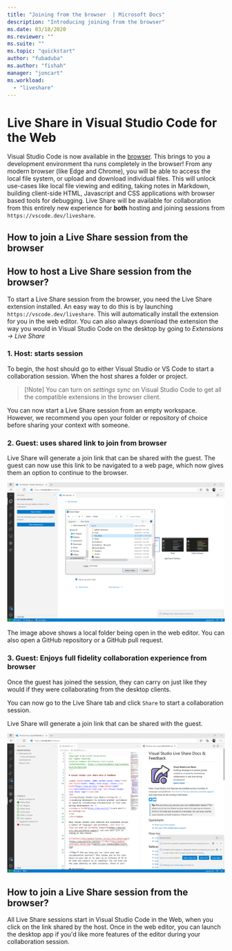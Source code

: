 ```yaml
---
title: "Joining from the browser  | Microsoft Docs"
description: "Introducing joining from the browser"
ms.date: 03/18/2020
ms.reviewer: ""
ms.suite: ""
ms.topic: "quickstart"
author: "fubaduba"
ms.author: "fishah"
manager: "joncart"
ms.workload: 
  - "liveshare"
---
```



<!--
Copyright &copy; Microsoft Corporation
All rights reserved.
Creative Commons Attribution 4.0 License (International): https://creativecommons.org/licenses/by/4.0/legalcode
-->

# Live Share in Visual Studio Code for the Web

Visual Studio Code is now available in the [browser](https://vscode.dev). This brings to you a development environment tha runs completely in the browser!
From any modern browser (like Edge and Chrome), you will be able to access the local file system, or upload and download individual files. This will unlock use-cases like local file viewing and editing, taking notes in Markdown, building client-side HTML, Javascript and CSS applications with browser based tools for debugging.
Live Share will be available for collaboration from this entirely new experience for **both** hosting and joining sessions from `https://vscode.dev/liveshare`.

## How to join a Live Share session from the browser


## How to host a Live Share session from the browser?

To start a Live Share session from the browser, you need the Live Share extension installed. An easy way to do this is by launching `https://vscode.dev/liveshare`. This will automatically install the extension for you in the web editor. You can also always download the extension the way you would in Visual Studio Code on the desktop by going to *Extensions -> Live Share*

### 1. Host: starts session

To begin, the host should go to either Visual Studio or VS Code to start a collaboration session. When the host shares a folder or project.


>[!Note] You can turn on *settings sync* on Visual Studio Code to get all the compatible extensions in the browser client.


You can now start a Live Share session from an empty workspace. However, we recommend you open your folder or repository of choice before sharing your context with someone. 

### 2. Guest: uses shared link to join from browser

Live Share will generate a join link that can be shared with the guest. The guest can now use this link to be navigated to a web page, which now gives them an option to continue to the browser.


![Screenshot of opening folder in web editor](../media/vscode-web-open-folder.png)

The image above shows a local folder being open in the web editor. You can also open a GitHub repository or a GitHub pull request.

### 3. Guest: Enjoys full fidelity collaboration experience from browser

Once the guest has joined the session, they can carry on just like they would if they were collaborating from the desktop clients.


You can now go to the Live Share tab and click `Share` to start a collaboration session.

Live Share will generate a join link that can be shared with the guest.

![Screenshot of Live Share session join link generated](../media/vscode-web-join-link.png)


## How to join a Live Share session from the browser?

All Live Share sessions start in Visual Studio Code in the Web, when you click on the link shared by the host. Once in the web editor, you can launch the desktop app if you'd like more features of the editor during your collaboration session.

<!---
# Frequently asked questions 

##### 1. Is there an environment running in the background, that is hosting my session in the browser?
When you join a Live Share session from the browser, there is no new environment spun up. It is a serverless service. 
##### 2. Do I have to pay for the service of joining from the browser?
Joining from the browser is free, much like all of Live Share.

##### 3. How is this different from Visual Studio Online?
When you join from the browser, you only access the VS Code client from the browser during the session. Once the session ends, all the files and folders along with editor capabilities will close. To use an editor in the browser, backed with your own environment to edit your own files, you must use [Visual Studio Online.](aka.ms/vso)

##### 4. Does this work for all browsers?
Yes. This works on all browsers. 
##### 5. Is there a VS client that I can use in the browser?
We do not have this available yet. 

# Feedback and issues 
This is a preview feature, and we hope to get user feedback to improve the experience. Please fill out any feedback or issues you see on our GitHub repo [here.](https://github.com/MicrosoftDocs/live-share/issues/new?template=bug_report.md)

--->
